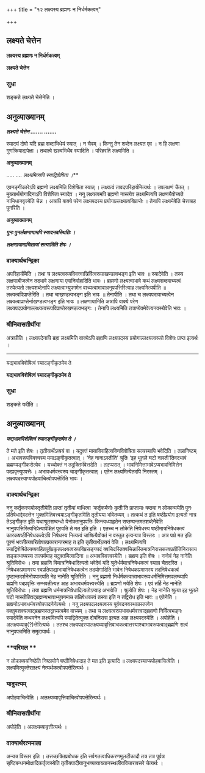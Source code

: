 +++
title = "१२ लक्ष्यस्य ब्रह्मणः न निर्धर्मकत्वम्"

+++


## लक्ष्यते चेत्तेन

**लक्ष्यस्य ब्रह्मणः न निर्धर्मकत्वम्**

**लक्ष्यते चेत्तेन**

### **सुधा**

शङ्कते लक्ष्यते चेत्तेनेति ।

## **अनुव्याख्यानम्**

***लक्ष्यते चेत्तेन ....... .......***

स्यादयं दोषो यदि ब्रह्म शब्दाभिधेयं स्यात् । न चैवम् । किन्तु तेन शब्देन लक्ष्यत एव । न हि लक्षणा गुणक्रियाद्यपेक्षा । तथात्वे खल्वभिधैव स्यादिति । परिहरति लक्ष्यमिति ।

**अनुव्याख्यानम्**

..... .... *लक्ष्यमित्यपि स्याद्विशेषिता ।***

एवमङ्गीकारेऽपि ब्रह्मणो लक्ष्यमिति विशेषिता स्यात् । लक्ष्यत्वं तावदपरिहार्यमित्यर्थः । उपलक्षणं चैतत् । मुख्यार्थयोगादिनाऽपि विशेषिता स्यादेव । ननु लक्ष्यत्वमपि ब्रह्मणो नास्त्येव लक्ष्यमित्यपि लक्षणयैवोच्यते नाभिधानवृत्त्येति चेन्न । अत्रापि वाक्ये परेण लक्ष्यपदस्य प्रयोगाल्लक्ष्यत्वविप्राप्तेः । तेनापि लक्ष्यमेवेति चेत्तत्राह पुनरिति ।

**अनुव्याख्यानम्**

***पुनः पुनर्लक्षणायामपि स्यादनवस्थितिः ।***

***लक्षणायामाश्रितायां सत्यामिति शेषः ।***

### **वाक्यार्थचन्द्रिका**

अपरिहार्यमिति । तथा च लक्ष्यत्वरूपविवत्त्वान्निर्वित्वरूपाखण्डत्वभङ्ग इति भावः ॥ स्यादेवेति । तस्य लक्षणाबीजत्वेन तदभावे लक्षणाया एवानिर्वाहादिति भावः । ब्रह्मणो लक्ष्यत्वाभावे कथं लक्ष्यशब्दवाच्यत्वं तस्येत्यतो लक्ष्यशब्देनापि लक्ष्यत्वाभ्युपगमेन वाच्यत्वाभावान्ननुपपत्तिरित्याह लक्ष्यमित्यपीति ॥ लक्ष्यत्वविप्राप्तेरिति । तथा चाखण्डत्वभङ्ग इति भावः ॥ तेनापीति । तथा च लक्ष्यपदावाच्यत्वेन लक्ष्यत्वाप्राप्तेर्नाखण्डत्वभङ्ग इति भावः ॥ लक्षणायामिति अत्रापि वाक्ये परेण लक्ष्यपदप्रयोगाल्लक्ष्यत्वरूपविप्राप्तेरखण्डत्वभङ्गः । तेनापि लक्ष्यमिति तत्राप्येवमेवेत्यनवस्थैवेति भावः ।

### **श्रीनिवासतीर्थीया**

अत्रापीति । लक्ष्यपदेनापि ब्रह्म लक्ष्यमिति वाक्येऽपि ब्रह्मणि लक्ष्यपदस्य प्रयोगाल्लक्ष्यत्वरूपो विशेषः प्राप्त इत्यर्थः ।

------------------------------------------------------------------------

यद्यभावविशेषित्वं स्यादङ्गीकृतमेव ते

**यद्यभावविशेषित्वं स्यादङ्गीकृतमेव ते**

### **सुधा**

शङ्कते यदीति ।

## **अनुव्याख्यानम्**

***यद्यभावविशेषित्वं स्यादङ्गीकृतमेव ते ।***

ते मते इति शेषः । तृतीयार्थेऽव्ययं वा । यदुक्तं मायाविराहित्यविणविशेषिता सत्यस्यापि भवेदिति । तन्नानिष्टम् । अभावरूपविवत्त्वस्य मयाऽङ्गीकृतत्वात् । ‘नेह नानाऽस्तीति’ श्रुतिः ‘इह भूतले घटो नास्ती’तिवदभावं ब्रह्मण्यङ्गीकरोत्येव । यच्चोक्तं न तदुक्तिर्भवेत्तदेति । तदप्यसत् । भावनिमित्ताभावेऽप्यभावनिमित्तेन पदप्रवृत्त्युपपत्तेः । अभावधर्मवत्त्वस्य चाङ्गीकृतत्वात् । एतेन लक्ष्यमित्येतदपि निरस्तम् । लक्ष्यपदस्याप्यपोहवाचित्वोपपत्तेरिति भावः ।

### **वाक्यार्थचन्द्रिका**

ननु कर्तृकरणयोस्तृतीयेति प्राप्तां तृतीयां बाधित्वा ‘कर्तृकर्मणोः कृती’ति प्राप्तायाः षष्ठ्या न लोकाव्ययेति पुनः प्रतिषेधाद्देवदत्तेन भुक्तमितिवत्त्वयाऽङ्गीकृतमिति तृतीयया भवितव्यम् । तत्कथं त इति षष्ठीप्रयोग इत्यतो नात्र तेऽङ्गीकृत इति यथाश्रुतसम्बन्धो येनोक्तानुपपत्तिः किन्त्वध्याहृतेन सप्तम्यन्तमतशब्देनैवेति नानुपपत्तिरित्यभिप्रेत्यापेक्षितं पूरयति ते मत इति इति । एतच्च न लोकेति निषेधस्य षष्ठीमात्रनिषेधकत्वं कारकषष्ठीनिषेधकत्वेऽपि निषेधस्य नित्यत्वं चाश्रित्यैवोक्तं न वस्तुत इत्यन्यत्र विस्तरः । अत्र पक्षे मत इति पूरणं भवतीत्यपरितोषात्प्रकारान्तरमाह त इति तृतीयार्थेऽव्ययं वेति । लक्ष्यमित्यपि स्याद्विशेषितेत्यव्यवहितपूर्वप्रकृतलक्ष्यत्वरूपविप्रसङ्गपदं क्वचिदस्तिक्वचिन्नास्तिमात्रनिरासकत्वप्रतीतिनिरासाय शङ्काभाष्यस्य तात्पर्यमाह यदुक्तमित्यादिना ॥ अभावविवत्त्वस्येति । ब्रह्मण इति शेषः । नन्वेवं नेह नानेति श्रुतिविरोधः । तया ब्रह्मणि विमात्रनिषेधादित्यतो भवेदेवं यदि श्रुतेर्धर्ममात्रनिषेधकत्वं स्यान्न चैतदस्ति । निषेधकप्रमाणस्य स्वप्रतिपाद्याभावानिषेधकत्वेन तदयोगादिति भावेन निषेधकप्रमाणस्य तदनिषेधकत्वं दृष्टान्तदर्शनेनोपपादयति नेह नानेति श्रुतिरिति । ननु ब्रह्मणो निर्धर्मकत्वान्नाभावरूपधर्मनिमित्तमवलम्ब्यापि ब्रह्मणि पदप्रवृत्तिः सम्भवतीत्यत आह अभावधर्मवत्त्वस्येति । ब्रह्मणो मयेति शेषः । एवं तर्हि नेह नानेति श्रुतिविरोधः । तया ब्रह्मणि धर्ममात्रनिषेधादित्यतोऽप्याह अभावेति । श्रुत्येति शेषः । नेह नानेति श्रुत्या इह भूतले घटो नास्तीतिवद्ब्रह्मण्यभावाभ्युपगमान्न तन्निषेधकत्वं तस्या इति न तद्विरोध इति भावः ॥ एतेनेति । ब्रह्मणोऽभावधर्मवत्त्वोपपादनेनेत्यर्थः । ननु लक्ष्यपदलक्ष्यत्वस्य पूर्ववदनवस्थाग्रस्तत्वेन वक्तुमशक्यत्वाद्ब्रह्मणस्तद्वाच्यत्वमेव वाच्यम् । तथा च लक्ष्यत्वरूपभावधर्मवत्त्वाद्ब्रह्मणो निर्वित्वभङ्गः स्यादेवेति कथमनेन लक्ष्यमित्यपि स्याद्वितेत्युक्त दोषनिरास इत्यत आह लक्ष्यपदस्येति । अपोहेति । अलक्ष्यव्यावृ(?)त्तेरित्यर्थः । ततश्च लक्ष्यपदस्यालक्ष्यव्यावृत्तिवाचकत्वात्तस्याश्चाभावरूपत्वाद्ब्रह्मणि सत्वं नानुपपन्नमिति समुदायार्थः ।

### **परिमल **

न लोकाव्ययनिष्ठेति निष्ठायोगे षष्ठीनिषेधादाह ते मत इति इत्यादि ॥ लक्ष्यपदस्याप्यपोहवाचित्वेति । लक्ष्यमित्युक्तेरलक्ष्यं नेत्यर्थकत्वोपपत्तेरित्यर्थः ।

### **यादुपत्यम्**

अपोहवाचित्वेति । अलक्ष्यव्यावृत्तिवाचित्वोपपत्तेरित्यर्थः ।

### **श्रीनिवासतीर्थीया**

अपोहेति । अलक्ष्यव्यावृत्तीत्यर्थः ।

### **वाक्यार्थरत्नमाला**

अन्यत्र विस्तर इति । तत्तच्छक्तिप्रबोधक इति सर्वगतत्वाधिकरणमूलटीकादौ तत्र तत्र पूर्वत्र सृष्टिबन्धनमोक्षादिकर्तृत्वस्येति तृतीयपादीयानुभाष्यव्याख्यानस्थलीयविचारावसरे चेत्यर्थः ।






